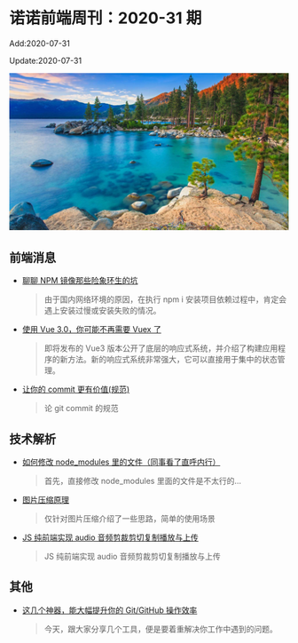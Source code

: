 <!--
 * @Description: 2020-31
 * @Author: zoeblow
 * @Email: wangfuyuan@nnuo.com
 * @Date: 2020-07-17 19:10:31
 * @LastEditors: zoeblow
 * @LastEditTime: 2020-07-31 13:37:08
 * @FilePath: \nuofe-weekly\2020\weekly-31.md
 -->

# 诺诺前端周刊：2020-31 期

Add:2020-07-31

Update:2020-07-31

![202031](../images/2020/202031.jpg)

## 前端消息

- [聊聊 NPM 镜像那些险象环生的坑](https://mp.weixin.qq.com/s/2ntKGIkR3Uiy9cQfITg2NQ)

  > 由于国内网络环境的原因，在执行 npm i 安装项目依赖过程中，肯定会遇上安装过慢或安装失败的情况。

- [使用 Vue 3.0，你可能不再需要 Vuex 了](https://mp.weixin.qq.com/s/eKILmYyg6B9-xo369jlBgQ)

  > 即将发布的 Vue3 版本公开了底层的响应式系统，并介绍了构建应用程序的新方法。新的响应式系统非常强大，它可以直接用于集中的状态管理。

- [让你的 commit 更有价值(规范)](https://mp.weixin.qq.com/s/n2eOUfPEJh_IGT3hyQNhAQ)

  > 论 git commit 的规范

## 技术解析

- [如何修改 node_modules 里的文件（同事看了直呼内行）](https://juejin.im/post/5ec381215188256d776342cd)

  > 首先，直接修改 node_modules 里面的文件是不太行的...

- [图片压缩原理](https://mp.weixin.qq.com/s/w2Ehog4DXiTFpe7cq692OQ)

  > 仅针对图片压缩介绍了一些思路，简单的使用场景

- [JS 纯前端实现 audio 音频剪裁剪切复制播放与上传](https://mp.weixin.qq.com/s/YFQrjzsHo2JaP0IIkdRjRA)

  > JS 纯前端实现 audio 音频剪裁剪切复制播放与上传

<!-- ## 业界新闻

- [BootStrap 5.0 将放弃支持 IE](https://mp.weixin.qq.com/s/r8DVkzl7gfFm2YSmGHC4-g)

  > 最近，BootStrap 团队成员 XhmikosR 在 GitHub 上透露，BS 5 将放弃支持 IE 浏览器。 -->

## 其他

- [这几个神器，能大幅提升你的 Git/GitHub 操作效率](https://mp.weixin.qq.com/s/_RK-PX6DciYm2nbp1bo0OQ)

  > 今天，跟大家分享几个工具，便是要着重解决你工作中遇到的问题。
